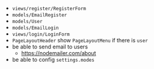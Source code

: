 - `views/register/RegisterForm`
- `models/EmailRegister`
- `models/User`
- `models/EmailLogin`
- `views/login/LoginForm`
- `PageLayoutHeader` show `PageLayoutMenu` if there is `user`
- be able to send email to users
  - https://nodemailer.com/about
- be able to config `settings.modes`
